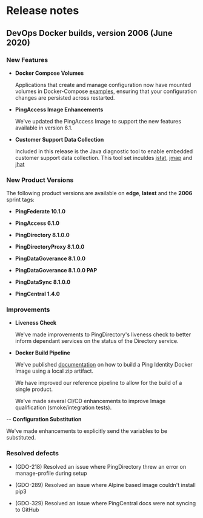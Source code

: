 # Release notes

## DevOps Docker builds, version 2006 (June 2020)

### New Features

- **Docker Compose Volumes**

  Applications that create and manage configuration now have mounted volumes in Docker-Compose [examples](https://github.com/pingidentity/pingidentity-devops-getting-started/tree/master/11-docker-compose/), ensuring that your configuration changes are persisted across restarted.

- **PingAccess Image Enhancements**

  We've updated the PingAccess Image to support the new features available in version 6.1.

- **Customer Support Data Collection**

  Included in this release is the Java diagnostic tool to enable embedded customer support data collection. This tool set inculdes [jstat](https://docs.oracle.com/javase/7/docs/technotes/tools/share/jstat.html), [jmap](https://docs.oracle.com/javase/7/docs/technotes/tools/share/jmap.html) and [jhat](https://docs.oracle.com/javase/7/docs/technotes/tools/share/jhat.html)

### New Product Versions

  The following product versions are available on **edge**, **latest** and the **2006** sprint tags:

- **PingFederate 10.1.0**

- **PingAccess 6.1.0**

- **PingDirectory 8.1.0.0**

- **PingDirectoryProxy 8.1.0.0**

- **PingDataGoverance 8.1.0.0**

- **PingDataGoverance 8.1.0.0 PAP**

- **PingDataSync 8.1.0.0**

- **PingCentral 1.4.0**

### Improvements

- **Liveness Check**

  We've made improvements to PingDirectory's liveness check to better inform dependant services on the status of the Directory service.

- **Docker Build Pipeline**

  We've published [documentation](https://pingidentity-devops.gitbook.io/devops/deploy/buildlocal) on how to build a Ping Identity Docker Image using a local zip artifact.

  We have improved our reference pipeline to allow for the build of a single product.

  We've made several CI/CD enhancements to improve Image qualification (smoke/integration tests).

-- **Configuration Substitution**

  We've made enhancements to explicitly send the variables to be substituted.

### Resolved defects

- (GDO-218) Resolved an issue where PingDirectory threw an error on manage-profile during setup

- (GDO-289) Resolved an issue where Alpine based image couldn't install pip3

- (GDO-329) Resolved an issue where PingCentral docs were not syncing to GitHub
